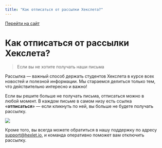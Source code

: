```yaml
---
title: "Как отписаться от рассылки Хекслета?"
---
```


[Перейти на сайт](https://ru.hexlet.io)

# Как отписаться от рассылки Хекслета?

> Если вы не хотите получать наши письма

Рассылка — важный способ держать студентов Хекслета в курсе всех новостей и полезной информации. Мы стараемся делиться только тем, 
что действительно интересно и важно!

Если вы решите больше не получать письма, отписаться можно в любой момент. В каждом письме в самом низу есть ссылка «**отписаться**» — 
если кликнуть по ней, вы больше не будете получать рассылку.

![](/img/docs/img-052.png)

Кроме того, вы всегда можете обратиться в нашу поддержку по адресу support@hexlet.io, и команда оперативно поможет вам отключить рассылку.
